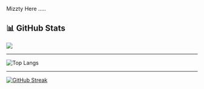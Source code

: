 Mizzty Here .....

## 📊 GitHub Stats
<picture>
  <source
    srcset="https://github-readme-stats.vercel.app/api?username=mizzty&show_icons=true&theme=dark"
    media="(prefers-color-scheme: dark)"
  />
  <source
    srcset="https://github-readme-stats.vercel.app/api?username=mizzty&show_icons=true"
    media="(prefers-color-scheme: light), (prefers-color-scheme: no-preference)"
  />
  <img src="https://github-readme-stats.vercel.app/api?username=mizzty&show_icons=true" />
</picture>

------------------------------------------

![Top Langs](https://github-readme-stats.vercel.app/api/top-langs/?username=mizzty&size_weight=0.5&count_weight=0.5)


------------------------------------------

[![GitHub Streak](https://github-readme-streak-stats.herokuapp.com?user=mizzty&theme=dark&hide_border=true)](https://git.io/streak-stats)

